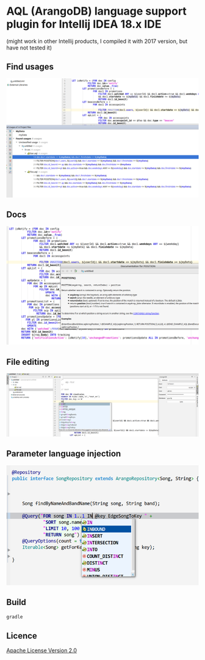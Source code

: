 #  AQL (ArangoDB) language support plugin for Intellij IDEA 18.x IDE
(might work in other Intellij products, I compiled it with 2017 version,  but have not tested it)


## Find usages
 
![Find usages](img/find_usages.png)


## Docs
 
![Docs](img/quickdoc.png)


## File editing
![File Editing](img/editor.png)


## Parameter language injection
 
![Query Injection](img/query.png)


## Build

```
gradle

```

## Licence
[Apache License Version 2.0](LICENSE.txt)
